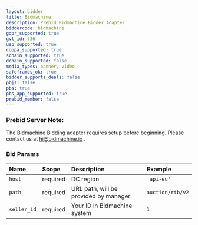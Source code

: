 ```yaml
---
layout: bidder
title: Bidmachine
description: Prebid Bidmachine Bidder Adapter
biddercode: bidmachine
gdpr_supported: true
gvl_id: 736
usp_supported: true
coppa_supported: true
schain_supported: true
dchain_supported: false
media_types: banner, video
safeframes_ok: true
bidder_supports_deals: false
pbjs: false
pbs: true
pbs_app_supported: true
prebid_member: false
---
```


### Prebid Server Note:
The Bidmachine Bidding adapter requires setup before beginning. Please contact us at hi@bidmachine.io .

### Bid Params

| Name          | Scope    | Description                                     | Example                                |
| :------------ | :------- | :---------------------------------------------- | :------------------------------------- |
| `host`        | required | DC region                                       | `'api-eu'`                             |
| `path`        | required | URL path, will be provided by manager           | `auction/rtb/v2`                       |
| `seller_id`   | required | Your ID in Bidmachine system                    | `1`                                    |
